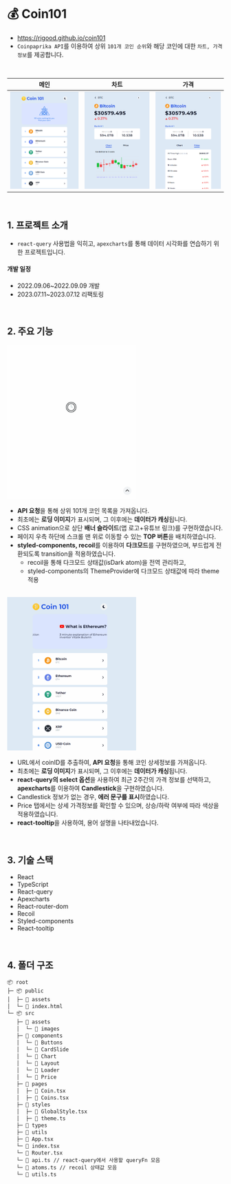 # 💰 Coin101

- https://rigood.github.io/coin101
- `Coinpaprika API`를 이용하여 상위 `101개 코인 순위`와 해당 코인에 대한 `차트, 가격 정보`를 제공합니다.

<br>

|                     메인                      |                         차트                         |                         가격                         |
| :-------------------------------------------: | :--------------------------------------------------: | :--------------------------------------------------: |
| <img src="readme/main.png" alt="메인페이지"/> | <img src="readme/chart.png" alt="상세페이지(차트)"/> | <img src="readme/price.png" alt="상세페이지(가격)"/> |

<br>

## 1. 프로젝트 소개

- `react-query` 사용법을 익히고, `apexcharts`를 통해 데이터 시각화를 연습하기 위한 프로젝트입니다.

#### 개발 일정

- 2022.09.06~2022.09.09 개발
- 2023.07.11~2023.07.12 리팩토링

<br>

## 2. 주요 기능

<img src="readme/메인화면.gif" width="300"/>

- **API 요청**을 통해 상위 101개 코인 목록을 가져옵니다.
- 최초에는 **로딩 이미지**가 표시되며, 그 이후에는 **데이터가 캐싱**됩니다.
- CSS animation으로 상단 **배너 슬라이드**(앱 로고+유튜브 링크)를 구현하였습니다.
- 페이지 우측 하단에 스크롤 맨 위로 이동할 수 있는 **TOP 버튼**을 배치하였습니다.
- **styled-components, recoil**를 이용하여 **다크모드**를 구현하였으며, 부드럽게 전환되도록 transition을 적용하였습니다.
  - recoil을 통해 다크모드 상태값(isDark atom)을 전역 관리하고,
  - styled-components의 ThemeProvider에 다크모드 상태값에 따라 theme 적용

<br>

<img src="readme/코인상세화면.gif" width="300"/>

- URL에서 coinID를 추출하여, **API 요청**을 통해 코인 상세정보를 가져옵니다.
- 최초에는 **로딩 이미지**가 표시되며, 그 이후에는 **데이터가 캐싱**됩니다.
- **react-query의 select 옵션**을 사용하여 최근 2주간의 가격 정보를 선택하고, **apexcharts**를 이용하여 **Candlestick**을 구현하였습니다.
- Candlestick 정보가 없는 경우, **에러 문구를 표시**하였습니다.
- Price 탭에서는 상세 가격정보를 확인할 수 있으며, 상승/하락 여부에 따라 색상을 적용하였습니다.
- **react-tooltip**을 사용하여, 용어 설명을 나타내었습니다.

<br>

## 3. 기술 스택

- React
- TypeScript
- React-query
- Apexcharts
- React-router-dom
- Recoil
- Styled-components
- React-tooltip

<br>

## 4. 폴더 구조

```
📦 root
├─ 📦 public
│  ├─ 📂 assets
│  └─ 📜 index.html
└─ 📦 src
   ├─ 📂 assets
   │  └─ 📂 images
   ├─ 📂 components
   │  └─ 📂 Buttons
   │  └─ 📂 CardSlide
   │  └─ 📂 Chart
   │  └─ 📂 Layout
   │  └─ 📂 Loader
   │  └─ 📂 Price
   ├─ 📂 pages
   │  ├─ 📜 Coin.tsx
   │  ├─ 📜 Coins.tsx
   ├─ 📂 styles
   │  ├─ 📜 GlobalStyle.tsx
   │  ├─ 📜 theme.ts
   ├─ 📂 types
   ├─ 📂 utils
   ├─ 📜 App.tsx
   └─ 📜 index.tsx
   └─ 📜 Router.tsx
   └─ 📜 api.ts // react-query에서 사용할 queryFn 모음
   └─ 📜 atoms.ts // recoil 상태값 모음
   └─ 📜 utils.ts
```
